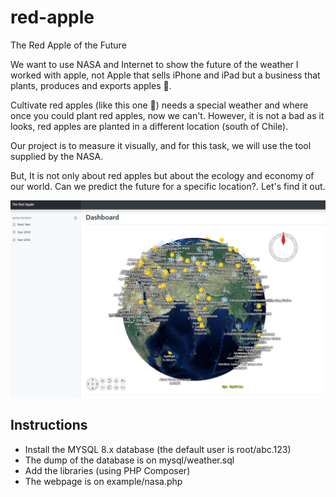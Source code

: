 # red-apple
The Red Apple of the Future

We want to use NASA and Internet to show the future of the weather
I worked with apple, not Apple that sells iPhone and iPad but a business that plants, produces and exports apples 🍎.

Cultivate red apples (like this one 🍎) needs a special weather and where once you could plant red apples, now we can't. However, it is not a bad as it looks, red apples are planted in a different location (south of Chile).

Our project is to measure it visually, and for this task, we will use the tool supplied by the NASA.

But, It is not only about red apples but about the ecology and economy of our world. Can we predict the future for a specific location?. Let's find it out.

![](img1.jpg)

## Instructions

* Install the MYSQL 8.x database (the default user is root/abc.123)
* The dump of the database is on mysql/weather.sql
* Add the libraries (using PHP Composer)
* The webpage is on example/nasa.php
